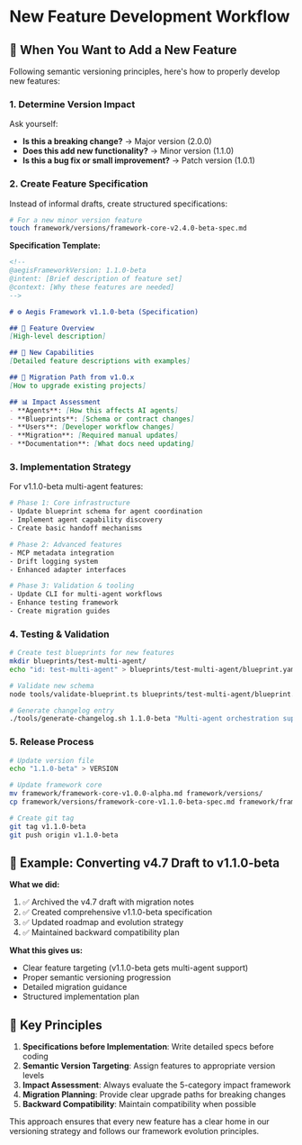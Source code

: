 # New Feature Development Workflow

## 🎯 When You Want to Add a New Feature

Following semantic versioning principles, here's how to properly develop new features:

### 1. **Determine Version Impact**

Ask yourself:
- **Is this a breaking change?** → Major version (2.0.0)
- **Does this add new functionality?** → Minor version (1.1.0)
- **Is this a bug fix or small improvement?** → Patch version (1.0.1)

### 2. **Create Feature Specification**

Instead of informal drafts, create structured specifications:

```bash
# For a new minor version feature
touch framework/versions/framework-core-v2.4.0-beta-spec.md
```

**Specification Template:**
```markdown
<!--
@aegisFrameworkVersion: 1.1.0-beta
@intent: [Brief description of feature set]
@context: [Why these features are needed]
-->

# ⚙️ Aegis Framework v1.1.0-beta (Specification)

## 🎯 Feature Overview
[High-level description]

## 🔧 New Capabilities
[Detailed feature descriptions with examples]

## 🚀 Migration Path from v1.0.x
[How to upgrade existing projects]

## 📊 Impact Assessment
- **Agents**: [How this affects AI agents]
- **Blueprints**: [Schema or contract changes]  
- **Users**: [Developer workflow changes]
- **Migration**: [Required manual updates]
- **Documentation**: [What docs need updating]
```

### 3. **Implementation Strategy**

For v1.1.0-beta multi-agent features:

```bash
# Phase 1: Core infrastructure
- Update blueprint schema for agent coordination
- Implement agent capability discovery
- Create basic handoff mechanisms

# Phase 2: Advanced features  
- MCP metadata integration
- Drift logging system
- Enhanced adapter interfaces

# Phase 3: Validation & tooling
- Update CLI for multi-agent workflows
- Enhance testing framework
- Create migration guides
```

### 4. **Testing & Validation**

```bash
# Create test blueprints for new features
mkdir blueprints/test-multi-agent/
echo "id: test-multi-agent" > blueprints/test-multi-agent/blueprint.yaml

# Validate new schema
node tools/validate-blueprint.ts blueprints/test-multi-agent/blueprint.yaml

# Generate changelog entry
./tools/generate-changelog.sh 1.1.0-beta "Multi-agent orchestration support"
```

### 5. **Release Process**

```bash
# Update version file
echo "1.1.0-beta" > VERSION

# Update framework core
mv framework/framework-core-v1.0.0-alpha.md framework/versions/
cp framework/versions/framework-core-v1.1.0-beta-spec.md framework/framework-core-v1.1.0-beta.md

# Create git tag
git tag v1.1.0-beta
git push origin v1.1.0-beta
```

## 🔄 Example: Converting v4.7 Draft to v1.1.0-beta

**What we did:**
1. ✅ Archived the v4.7 draft with migration notes
2. ✅ Created comprehensive v1.1.0-beta specification  
3. ✅ Updated roadmap and evolution strategy
4. ✅ Maintained backward compatibility plan

**What this gives us:**
- Clear feature targeting (v1.1.0-beta gets multi-agent support)
- Proper semantic versioning progression
- Detailed migration guidance
- Structured implementation plan

## 🎯 Key Principles

1. **Specifications before Implementation**: Write detailed specs before coding
2. **Semantic Version Targeting**: Assign features to appropriate version levels
3. **Impact Assessment**: Always evaluate the 5-category impact framework
4. **Migration Planning**: Provide clear upgrade paths for breaking changes
5. **Backward Compatibility**: Maintain compatibility when possible

This approach ensures that every new feature has a clear home in our versioning strategy and follows our framework evolution principles.
